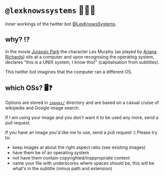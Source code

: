 # `@lexknowssystems` 👩‍💻🦖

Inner workings of the twitter bot [@LexKnowsSystems](https://twitter.com/lexknowssystems).

## why? ⁉️

In the movie [Jurassic Park](https://en.wikipedia.org/wiki/Jurassic_Park_(film)) the character Lex Murphy (as played by [Ariana Richards](https://en.wikipedia.org/wiki/Ariana_Richards)) sits at a computer and upon recognising the operating system, declares "this is a UNIX system, I know this!" (capitalisation from subtitles).

This twitter bot imagines that the computer ran a different OS.

## which OSs? 🖥❓

Options are stored in [`images/`](https://github.com/dill/lexknowssystems/tree/main/images) directory and are based on a casual cruise of wikipedia and Google image search.

If I am using your image and you don't want it to be used any more, send a pull request.

If you have an image you'd like me to use, send a pull request :) Please try to:
  * keep images at about the right aspect ratio (see existing images)
  * have them be of an operating system
  * not have them contain copyrighted/inappropriate content
  * name your file with underscores where spaces should be, this will be what's in the subtitle (minus path and extension)
